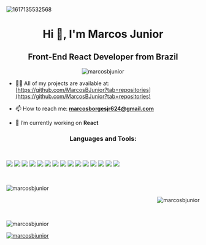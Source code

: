 ![1617135532568](https://user-images.githubusercontent.com/69303138/113993237-9b827a80-982a-11eb-8826-4ef12463adda.jpg)


<h1 align="center">Hi 👋, I'm Marcos Junior</h1>
<h2 align="center">Front-End React Developer from Brazil</h2>

<p align="center"> <img src="https://komarev.com/ghpvc/?username=marcosbjunior&label=Profile%20views&color=000000&style=plastic" alt="marcosbjunior" /> </p>

- 👨‍💻 All of my projects are available at: [https://github.com/MarcosBJunior?tab=repositories](https://github.com/MarcosBJunior?tab=repositories)

- 📫 How to reach me: **marcosborgesjr624@gmail.com**

- 🔭 I’m currently working on **React** 



<h3 align="center">Languages and Tools:</h3> <br/>

![](https://img.shields.io/badge/HTML5-E34F26?style=for-the-badge&logo=html5&logoColor=white) ![](https://img.shields.io/badge/CSS3-1572B6?style=for-the-badge&logo=css3&logoColor=white) ![](https://img.shields.io/badge/JavaScript-F7DF1E?style=for-the-badge&logo=javascript&logoColor=black) ![](https://img.shields.io/badge/TypeScript-007ACC?style=for-the-badge&logo=typescript&logoColor=white) ![](https://img.shields.io/badge/Bootstrap-563D7C?style=for-the-badge&logo=bootstrap&logoColor=white) ![](https://img.shields.io/badge/React-20232A?style=for-the-badge&logo=react&logoColor=61DAFB) ![](https://img.shields.io/badge/React_Native-20232A?style=for-the-badge&logo=react&logoColor=61DAFB) ![](https://img.shields.io/badge/React_Router-CA4245?style=for-the-badge&logo=react-router&logoColor=white) ![](https://img.shields.io/badge/Node.js-43853D?style=for-the-badge&logo=node.js&logoColor=white) ![](https://img.shields.io/badge/npm-CB3837?style=for-the-badge&logo=npm&logoColor=white) ![](https://img.shields.io/badge/Yarn-2C8EBB?style=for-the-badge&logo=yarn&logoColor=white) ![](https://img.shields.io/badge/jQuery-0769AD?style=for-the-badge&logo=jquery&logoColor=white) ![](https://img.shields.io/badge/Visual_Studio_Code-0078D4?style=for-the-badge&logo=visual%20studio%20code&logoColor=white) ![](https://img.shields.io/badge/Git-F05032?style=for-the-badge&logo=git&logoColor=white) ![](https://img.shields.io/badge/Microsoft-666666?style=for-the-badge&logo=microsoft&logoColor=white)



 <br/>

<p><img align="center" src="https://github-readme-streak-stats.herokuapp.com/?user=marcosbjunior&" alt="marcosbjunior" /></p>

<p>&nbsp;<img align="right" src="https://github-readme-stats.vercel.app/api?username=marcosbjunior&show_icons=true&locale=en" alt="marcosbjunior" /></p> <br/>

<p><img align="center" src="https://github-readme-stats.vercel.app/api/top-langs?username=marcosbjunior&show_icons=true&locale=en&layout=compact" alt="marcosbjunior" /></p>

<p align="top"> <a href="https://github.com/ryo-ma/github-profile-trophy"><img src="https://github-profile-trophy.vercel.app/?username=marcosbjunior" alt="marcosbjunior" /></a> </p>


 



